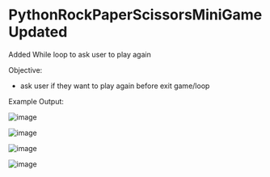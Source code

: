 # PythonRockPaperScissorsMiniGameUpdated
Added While loop to ask user to play again


Objective:
- ask user if they want to play again before exit game/loop


Example Output:

![image](https://user-images.githubusercontent.com/97081479/180665643-22d83a90-1dc8-4919-9f2f-f786c3898013.png)

![image](https://user-images.githubusercontent.com/97081479/180665654-fbc126e1-4848-4fe9-bcf1-1fa1952040f2.png)

![image](https://user-images.githubusercontent.com/97081479/180665670-d041e91a-07cd-42a0-99ef-2ea2c6712aaa.png)

![image](https://user-images.githubusercontent.com/97081479/180665690-d575d066-80b1-4510-a253-c26d2b187085.png)
